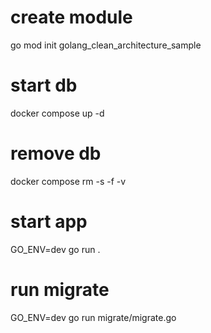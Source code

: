 # create module
go mod init golang_clean_architecture_sample
# start db
docker compose up -d
# remove db
docker compose rm -s -f -v
# start app
GO_ENV=dev go run .
# run migrate
GO_ENV=dev go run migrate/migrate.go

